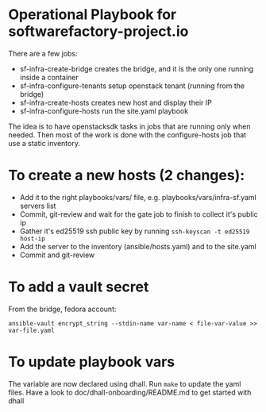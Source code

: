 Operational Playbook for softwarefactory-project.io
===================================================

There are a few jobs:

* sf-infra-create-bridge creates the bridge, and it is the only one running inside a container
* sf-infra-configure-tenants setup openstack tenant (running from the bridge)
* sf-infra-create-hosts creates new host and display their IP
* sf-infra-configure-hosts run the site.yaml playbook

The idea is to have openstacksdk tasks in jobs that are running only when needed.
Then most of the work is done with the configure-hosts job that use a static inventory.

# To create a new hosts (2 changes):

* Add it to the right playbooks/vars/ file, e.g. playbooks/vars/infra-sf.yaml servers list
* Commit, git-review and wait for the gate job to finish to collect it's public ip
* Gather it's ed25519 ssh public key by running `ssh-keyscan -t ed25519 host-ip`
* Add the server to the inventory (ansible/hosts.yaml) and to the site.yaml
* Commit and git-review


# To add a vault secret

From the bridge, fedora account:
```
ansible-vault encrypt_string --stdin-name var-name < file-var-value >> var-file.yaml
```

# To update playbook vars

The variable are now declared using dhall. Run `make` to update the yaml files.
Have a look to doc/dhall-onboarding/README.md to get started with dhall
